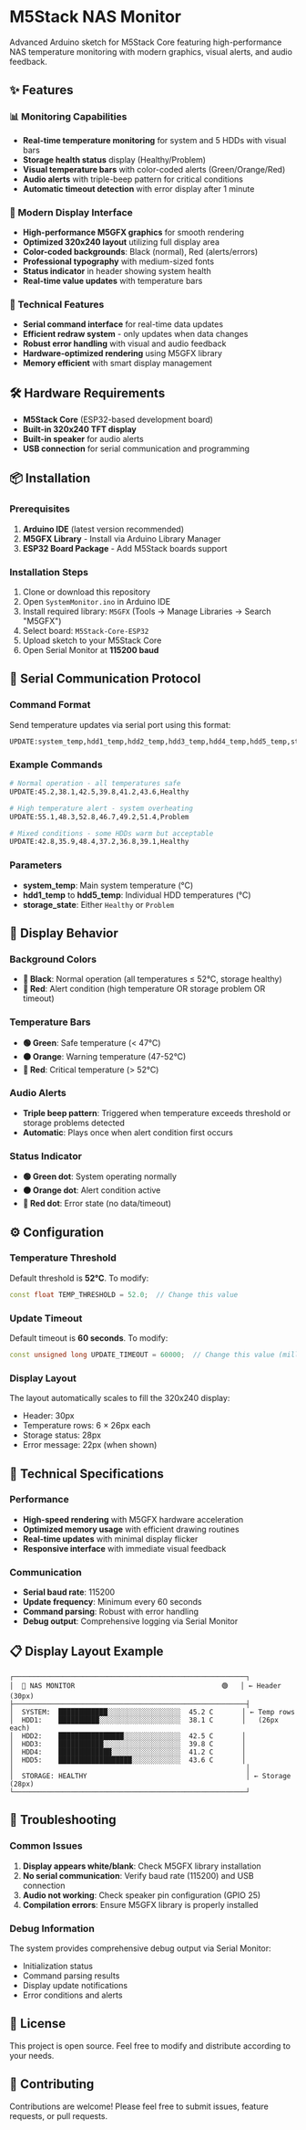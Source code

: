 # M5Stack NAS Monitor

Advanced Arduino sketch for M5Stack Core featuring high-performance NAS temperature monitoring with modern graphics, visual alerts, and audio feedback.

## ✨ Features

### 📊 Monitoring Capabilities
- **Real-time temperature monitoring** for system and 5 HDDs with visual bars
- **Storage health status** display (Healthy/Problem)
- **Visual temperature bars** with color-coded alerts (Green/Orange/Red)
- **Audio alerts** with triple-beep pattern for critical conditions
- **Automatic timeout detection** with error display after 1 minute

### 🎨 Modern Display Interface
- **High-performance M5GFX graphics** for smooth rendering
- **Optimized 320x240 layout** utilizing full display area
- **Color-coded backgrounds**: Black (normal), Red (alerts/errors)
- **Professional typography** with medium-sized fonts
- **Status indicator** in header showing system health
- **Real-time value updates** with temperature bars

### 🔧 Technical Features
- **Serial command interface** for real-time data updates
- **Efficient redraw system** - only updates when data changes
- **Robust error handling** with visual and audio feedback
- **Hardware-optimized rendering** using M5GFX library
- **Memory efficient** with smart display management

## 🛠️ Hardware Requirements

- **M5Stack Core** (ESP32-based development board)
- **Built-in 320x240 TFT display**
- **Built-in speaker** for audio alerts
- **USB connection** for serial communication and programming

## 📦 Installation

### Prerequisites
1. **Arduino IDE** (latest version recommended)
2. **M5GFX Library** - Install via Arduino Library Manager
3. **ESP32 Board Package** - Add M5Stack boards support

### Installation Steps
1. Clone or download this repository
2. Open `SystemMonitor.ino` in Arduino IDE
3. Install required library: `M5GFX` (Tools → Manage Libraries → Search "M5GFX")
4. Select board: `M5Stack-Core-ESP32` 
5. Upload sketch to your M5Stack Core
6. Open Serial Monitor at **115200 baud**

## 📡 Serial Communication Protocol

### Command Format
Send temperature updates via serial port using this format:

```
UPDATE:system_temp,hdd1_temp,hdd2_temp,hdd3_temp,hdd4_temp,hdd5_temp,storage_state
```

### Example Commands
```bash
# Normal operation - all temperatures safe
UPDATE:45.2,38.1,42.5,39.8,41.2,43.6,Healthy

# High temperature alert - system overheating
UPDATE:55.1,48.3,52.8,46.7,49.2,51.4,Problem

# Mixed conditions - some HDDs warm but acceptable
UPDATE:42.8,35.9,48.4,37.2,36.8,39.1,Healthy
```

### Parameters
- **system_temp**: Main system temperature (°C)
- **hdd1_temp** to **hdd5_temp**: Individual HDD temperatures (°C)
- **storage_state**: Either `Healthy` or `Problem`

## 🎯 Display Behavior

### Background Colors
- **🖤 Black**: Normal operation (all temperatures ≤ 52°C, storage healthy)
- **🔴 Red**: Alert condition (high temperature OR storage problem OR timeout)

### Temperature Bars
- **🟢 Green**: Safe temperature (< 47°C)
- **🟠 Orange**: Warning temperature (47-52°C)
- **🔴 Red**: Critical temperature (> 52°C)

### Audio Alerts
- **Triple beep pattern**: Triggered when temperature exceeds threshold or storage problems detected
- **Automatic**: Plays once when alert condition first occurs

### Status Indicator
- **🟢 Green dot**: System operating normally
- **🟠 Orange dot**: Alert condition active
- **🔴 Red dot**: Error state (no data/timeout)

## ⚙️ Configuration

### Temperature Threshold
Default threshold is **52°C**. To modify:
```cpp
const float TEMP_THRESHOLD = 52.0;  // Change this value
```

### Update Timeout
Default timeout is **60 seconds**. To modify:
```cpp
const unsigned long UPDATE_TIMEOUT = 60000;  // Change this value (milliseconds)
```

### Display Layout
The layout automatically scales to fill the 320x240 display:
- Header: 30px
- Temperature rows: 6 × 26px each  
- Storage status: 28px
- Error message: 22px (when shown)

## 🔧 Technical Specifications

### Performance
- **High-speed rendering** with M5GFX hardware acceleration
- **Optimized memory usage** with efficient drawing routines
- **Real-time updates** with minimal display flicker
- **Responsive interface** with immediate visual feedback

### Communication
- **Serial baud rate**: 115200
- **Update frequency**: Minimum every 60 seconds
- **Command parsing**: Robust with error handling
- **Debug output**: Comprehensive logging via Serial Monitor

## 📋 Display Layout Example

```
┌─────────────────────────────────────────────────────────┐
│  🔷 NAS MONITOR                                    🟢   │ ← Header (30px)
├─────────────────────────────────────────────────────────┤
│  SYSTEM:  ████████████░░░░░░░░░░░░░░░░░░  45.2 C       │ ← Temp rows
│  HDD1:    ██████████░░░░░░░░░░░░░░░░░░░░  38.1 C       │   (26px each)
│  HDD2:    ████████████████░░░░░░░░░░░░░░  42.5 C       │
│  HDD3:    ███████████░░░░░░░░░░░░░░░░░░░  39.8 C       │
│  HDD4:    █████████████░░░░░░░░░░░░░░░░░  41.2 C       │
│  HDD5:    ██████████████████░░░░░░░░░░░░  43.6 C       │
│                                                         │
│  STORAGE: HEALTHY                                       │ ← Storage (28px)
└─────────────────────────────────────────────────────────┘
```

## 🐛 Troubleshooting

### Common Issues
1. **Display appears white/blank**: Check M5GFX library installation
2. **No serial communication**: Verify baud rate (115200) and USB connection
3. **Audio not working**: Check speaker pin configuration (GPIO 25)
4. **Compilation errors**: Ensure M5GFX library is properly installed

### Debug Information
The system provides comprehensive debug output via Serial Monitor:
- Initialization status
- Command parsing results
- Display update notifications  
- Error conditions and alerts

## 📄 License

This project is open source. Feel free to modify and distribute according to your needs.

## 🤝 Contributing

Contributions are welcome! Please feel free to submit issues, feature requests, or pull requests.